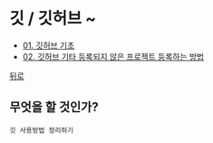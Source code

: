 # 깃 / 깃허브 ~
* [01. 깃허브 기초](01_Git_Basic/README.md)
* [02. 깃허브 기타 등록되지 않은 프로젝트 등록하는 방법  ](99_Git_ETC/01_project_set.md)

[뒤로](../../README.md)  


## 무엇을 할 것인가?
    깃 사용방법 정리하기
